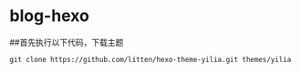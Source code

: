 # blog-hexo

##首先执行以下代码，下载主题
<pre><code>git clone https://github.com/litten/hexo-theme-yilia.git themes/yilia<code></pre>